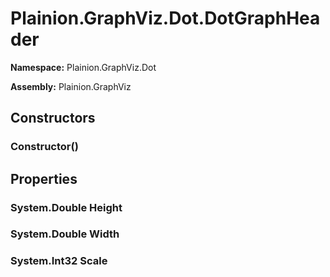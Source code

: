 
# Plainion.GraphViz.Dot.DotGraphHeader

**Namespace:** Plainion.GraphViz.Dot

**Assembly:** Plainion.GraphViz


## Constructors

### Constructor()


## Properties

### System.Double Height

### System.Double Width

### System.Int32 Scale

